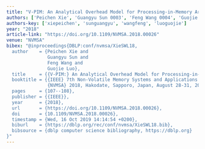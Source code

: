 ```yaml
---
title: "V-PIM: An Analytical Overhead Model for Processing-in-Memory Architectures"
authors: ['Peichen Xie', 'Guangyu Sun 0003', 'Feng Wang 0004', 'Guojie Luo']
authors-key: ['xiepeichen', 'sunguangyu', 'wangfeng', 'luoguojie']
year: "2018"
article-link: "https://doi.org/10.1109/NVMSA.2018.00026"
venue: "NVMSA"
bibex: "@inproceedings{DBLP:conf/nvmsa/XieSWL18,
  author    = {Peichen Xie and
               Guangyu Sun and
               Feng Wang and
               Guojie Luo},
  title     = {{V-PIM:} An Analytical Overhead Model for Processing-in-Memory Architectures},
  booktitle = {{IEEE} 7th Non-Volatile Memory Systems and Applications Symposium,
               {NVMSA} 2018, Hakodate, Sapporo, Japan, August 28-31, 2018},
  pages     = {107--108},
  publisher = {{IEEE}},
  year      = {2018},
  url       = {https://doi.org/10.1109/NVMSA.2018.00026},
  doi       = {10.1109/NVMSA.2018.00026},
  timestamp = {Wed, 16 Oct 2019 14:14:54 +0200},
  biburl    = {https://dblp.org/rec/conf/nvmsa/XieSWL18.bib},
  bibsource = {dblp computer science bibliography, https://dblp.org}
}"
---
```

